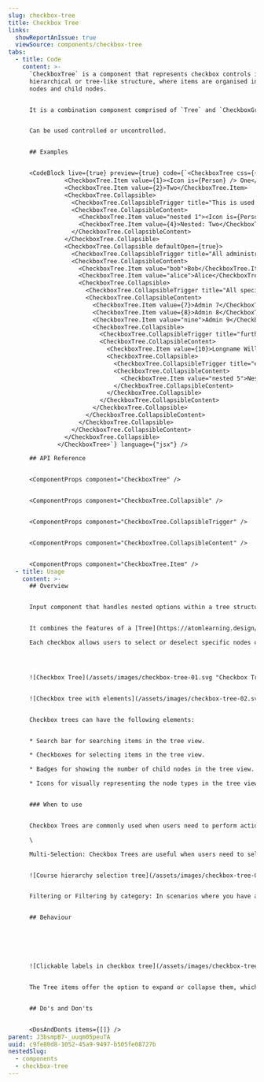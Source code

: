 ```yaml
---
slug: checkbox-tree
title: Checkbox Tree
links:
  showReportAnIssue: true
  viewSource: components/checkbox-tree
tabs:
  - title: Code
    content: >-
      `CheckboxTree` is a component that represents checkbox controls in a
      hierarchical or tree-like structure, where items are organised into parent
      nodes and child nodes.


      It is a combination component comprised of `Tree` and `CheckboxGroup` and shares most of the properties of these two components.


      Can be used controlled or uncontrolled.


      ## Examples


      <CodeBlock live={true} preview={true} code={`<CheckboxTree css={{ width: 300}}>
                <CheckboxTree.Item value={1}><Icon is={Person} /> One</CheckboxTree.Item>
                <CheckboxTree.Item value={2}>Two</CheckboxTree.Item>
                <CheckboxTree.Collapsible>
                  <CheckboxTree.CollapsibleTrigger title="This is used for accessibility when someone hovers over/focuses the checkbox since it has no value for \`.AllItem\`." label="This is used for a11y when someone focuses the collapsable trigger."><Icon is={Person} />Trigger 1</CheckboxTree.CollapsibleTrigger>
                  <CheckboxTree.CollapsibleContent>
                    <CheckboxTree.Item value="nested 1"><Icon is={Person} />Nested: One</CheckboxTree.Item>
                    <CheckboxTree.Item value={4}>Nested: Two</CheckboxTree.Item>
                  </CheckboxTree.CollapsibleContent>
                </CheckboxTree.Collapsible>
                <CheckboxTree.Collapsible defaultOpen={true}>
                  <CheckboxTree.CollapsibleTrigger title="All administrators" label="Open: Show individual administrators"><Icon is={Person} />Administrators</CheckboxTree.CollapsibleTrigger>
                  <CheckboxTree.CollapsibleContent>
                    <CheckboxTree.Item value="bob">Bob</CheckboxTree.Item>
                    <CheckboxTree.Item value="alice">Alice</CheckboxTree.Item>
                    <CheckboxTree.Collapsible>
                      <CheckboxTree.CollapsibleTrigger title="All special admins" label="Open: Show special admins">Special Admins</CheckboxTree.CollapsibleTrigger>
                      <CheckboxTree.CollapsibleContent>
                        <CheckboxTree.Item value={7}>Admin 7</CheckboxTree.Item>
                        <CheckboxTree.Item value={8}>Admin 8</CheckboxTree.Item>
                        <CheckboxTree.Item value="nine">Admin 9</CheckboxTree.Item>
                        <CheckboxTree.Collapsible>
                          <CheckboxTree.CollapsibleTrigger title="further nested all checkbox" label="Open: Nested"><Icon is={Person} />Nested</CheckboxTree.CollapsibleTrigger>
                          <CheckboxTree.CollapsibleContent>
                            <CheckboxTree.Item value={10}>Longname Willget Truncated</CheckboxTree.Item>
                            <CheckboxTree.Collapsible>
                              <CheckboxTree.CollapsibleTrigger title="even further nested all checkbox" label="Open: Nested nested">Nested Nested</CheckboxTree.CollapsibleTrigger>
                              <CheckboxTree.CollapsibleContent>
                                <CheckboxTree.Item value="nested 5">Nested: #5</CheckboxTree.Item>
                              </CheckboxTree.CollapsibleContent>
                            </CheckboxTree.Collapsible>
                          </CheckboxTree.CollapsibleContent>
                        </CheckboxTree.Collapsible>
                      </CheckboxTree.CollapsibleContent>
                    </CheckboxTree.Collapsible>
                  </CheckboxTree.CollapsibleContent>
                </CheckboxTree.Collapsible>
              </CheckboxTree>`} language={"jsx"} />

      ## API Reference


      <ComponentProps component="CheckboxTree" />


      <ComponentProps component="CheckboxTree.Collapsible" />


      <ComponentProps component="CheckboxTree.CollapsibleTrigger" />


      <ComponentProps component="CheckboxTree.CollapsibleContent" />


      <ComponentProps component="CheckboxTree.Item" />
  - title: Usage
    content: >-
      ## Overview


      Input component that handles nested options within a tree structure allowing multiple selections across various levels of a hierarchy, where items are organized into parent nodes and child nodes.


      It combines the features of a [Tree](https://atomlearning.design/components/navigation/tree?tab=code) (hierarchical structure) with [Checkbox group](https://atomlearning.design/components/form/primitives/checkbox-tree) with checkboxes associated with each node in the tree.\

      Each checkbox allows users to select or deselect specific nodes or items within the hierarchy.




      ![Checkbox Tree](/assets/images/checkbox-tree-01.svg "Checkbox Tree")


      ![Checkbox tree with elements](/assets/images/checkbox-tree-02.svg "Checkbox tree with elements")


      Checkbox trees can have the following elements:


      * Search bar for searching items in the tree view.

      * Checkboxes for selecting items in the tree view.

      * Badges for showing the number of child nodes in the tree view.

      * Icons for visually representing the node types in the tree view.


      ### When to use


      Checkbox Trees are commonly used when users need to perform actions on multiple items simultaneously.\

      \

      Multi-Selection: Checkbox Trees are useful when users need to select multiple items from a hierarchical list. For example, selecting subjects, topics, subtopics and atoms.


      ![Course hierarchy selection tree](/assets/images/checkbox-tree-03.svg "Course hierarchy selection tree")


      Filtering or Filtering by category: In scenarios where you have a hierarchical list of items, Checkbox Trees can allow users to filter items by category or attribute. Users can select checkboxes for various categories to narrow down their search results.


      ## Behaviour






      ![Clickable labels in checkbox tree](/assets/images/checkbox-tree-04.svg "Clickable labels in checkbox tree")


      The Tree items offer the option to expand or collapse them, which can be achieved by either selecting the chevron icon or clicking on the text. However, when the items are designed to be selectable, clicking on the text active the selection status, and clicking on the chevron icon toggles the expansion state of the item.


      ## Do's and Don'ts


      <DosAndDonts items={[]} />
parent: J3bsmpB7-_uuqm05peuTA
uuid: c9fe80d8-1052-45a9-9497-b505fe08727b
nestedSlug:
  - components
  - checkbox-tree
---
```

